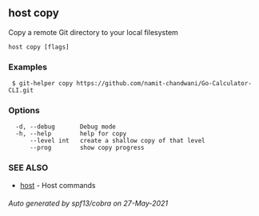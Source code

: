 ## host copy

Copy a remote Git directory to your local filesystem

```
host copy [flags]
```

### Examples

```
 $ git-helper copy https://github.com/namit-chandwani/Go-Calculator-CLI.git 
```

### Options

```
  -d, --debug       Debug mode
  -h, --help        help for copy
      --level int   create a shallow copy of that level
      --prog        show copy progress
```

### SEE ALSO

* [host](host.md)	 - Host commands

###### Auto generated by spf13/cobra on 27-May-2021
